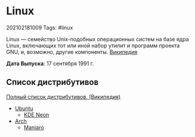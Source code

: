 # Linux

202102181009 Tags: \#linux

Linux — семейство Unix-подобных операционных систем на базе ядра Linux, включающих тот или иной набор утилит и программ проекта GNU, и, возможно, другие компоненты. [Википедия](https://ru.wikipedia.org/wiki/Linux)

**Дата Выпуска**: 17 сентября 1991 г.

## Список дистрибутивов

[Полный список дистрибутивов. \(Википедия\)](https://ru.wikipedia.org/wiki/%D0%A1%D0%BF%D0%B8%D1%81%D0%BE%D0%BA_%D0%B4%D0%B8%D1%81%D1%82%D1%80%D0%B8%D0%B1%D1%83%D1%82%D0%B8%D0%B2%D0%BE%D0%B2_Linux)

* [Ubuntu]()
  * [KDE Neon](nano.md)
* [Arch]()
  * [Manjaro](manjaro.md)


